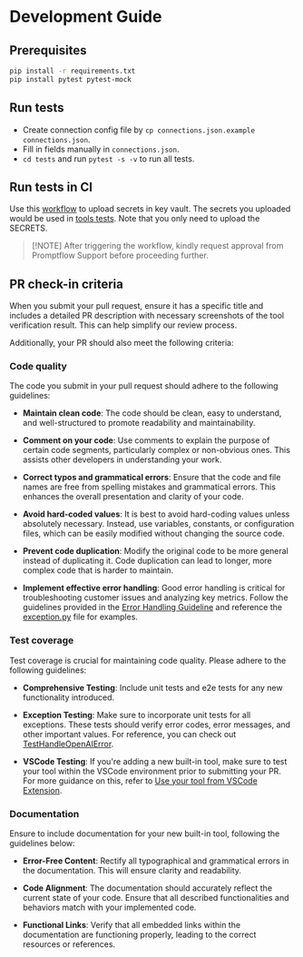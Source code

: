 # Development Guide

## Prerequisites

```bash
pip install -r requirements.txt
pip install pytest pytest-mock
```

## Run tests

- Create connection config file by `cp connections.json.example connections.json`.
- Fill in fields manually in `connections.json`.
- `cd tests` and run `pytest -s -v` to run all tests.

## Run tests in CI

Use this [workflow](https://github.com/microsoft/promptflow/actions/workflows/tools_secret_upload.yml) to upload secrets in key vault. The secrets you uploaded would be used in [tools tests](https://github.com/microsoft/promptflow/actions/workflows/tools_tests.yml). Note that you only need to upload the SECRETS.
  > [!NOTE] After triggering the workflow, kindly request approval from Promptflow Support before proceeding further.

## PR check-in criteria
When you submit your pull request, ensure it has a specific title and includes a detailed PR description with necessary screenshots of the tool verification result. This can help simplify our review process.

Additionally, your PR should also meet the following criteria:

### Code quality
The code you submit in your pull request should adhere to the following guidelines:
- **Maintain clean code**: The code should be clean, easy to understand, and well-structured to promote readability and maintainability.

- **Comment on your code**: Use comments to explain the purpose of certain code segments, particularly complex or non-obvious ones. This assists other developers in understanding your work.

- **Correct typos and grammatical errors**: Ensure that the code and file names are free from spelling mistakes and grammatical errors. This enhances the overall presentation and clarity of your code.

- **Avoid hard-coded values**: It is best to avoid hard-coding values unless absolutely necessary. Instead, use variables, constants, or configuration files, which can be easily modified without changing the source code.

- **Prevent code duplication**: Modify the original code to be more general instead of duplicating it. Code duplication can lead to longer, more complex code that is harder to maintain.

- **Implement effective error handling**: Good error handling is critical for troubleshooting customer issues and analyzing key metrics. Follow the guidelines provided in the [Error Handling Guideline](https://msdata.visualstudio.com/Vienna/_git/PromptFlow?path=/docs/error_handling_guidance.md&_a=preview) and reference the [exception.py](https://github.com/microsoft/promptflow/blob/main/src/promptflow-tools/promptflow/tools/exception.py) file for examples.


### Test coverage
Test coverage is crucial for maintaining code quality. Please adhere to the following guidelines:

- **Comprehensive Testing**: Include unit tests and e2e tests for any new functionality introduced.

- **Exception Testing**: Make sure to incorporate unit tests for all exceptions. These tests should verify error codes, error messages, and other important values. For reference, you can check out [TestHandleOpenAIError](https://github.com/microsoft/promptflow/blob/main/src/promptflow-tools/tests/test_handle_openai_error.py).

- **VSCode Testing**: If you're adding a new built-in tool, make sure to test your tool within the VSCode environment prior to submitting your PR. For more guidance on this, refer to [Use your tool from VSCode Extension](https://github.com/microsoft/promptflow/blob/main/docs/how-to-guides/develop-a-tool/create-and-use-tool-package.md#use-your-tool-from-vscode-extension).


### Documentation
Ensure to include documentation for your new built-in tool, following the guidelines below:
- **Error-Free Content**: Rectify all typographical and grammatical errors in the documentation. This will ensure clarity and readability.

- **Code Alignment**: The documentation should accurately reflect the current state of your code. Ensure that all described functionalities and behaviors match with your implemented code.

- **Functional Links**: Verify that all embedded links within the documentation are functioning properly, leading to the correct resources or references.




